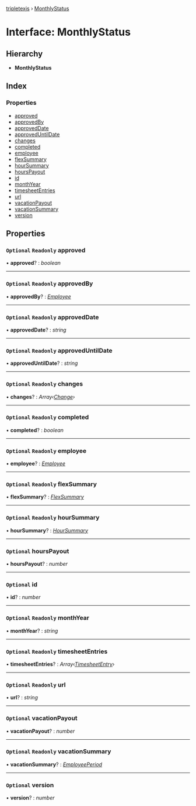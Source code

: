 [tripletexjs](../README.md) › [MonthlyStatus](monthlystatus.md)

# Interface: MonthlyStatus

## Hierarchy

* **MonthlyStatus**

## Index

### Properties

* [approved](monthlystatus.md#optional-readonly-approved)
* [approvedBy](monthlystatus.md#optional-readonly-approvedby)
* [approvedDate](monthlystatus.md#optional-readonly-approveddate)
* [approvedUntilDate](monthlystatus.md#optional-readonly-approveduntildate)
* [changes](monthlystatus.md#optional-readonly-changes)
* [completed](monthlystatus.md#optional-readonly-completed)
* [employee](monthlystatus.md#optional-readonly-employee)
* [flexSummary](monthlystatus.md#optional-readonly-flexsummary)
* [hourSummary](monthlystatus.md#optional-readonly-hoursummary)
* [hoursPayout](monthlystatus.md#optional-hourspayout)
* [id](monthlystatus.md#optional-id)
* [monthYear](monthlystatus.md#optional-readonly-monthyear)
* [timesheetEntries](monthlystatus.md#optional-readonly-timesheetentries)
* [url](monthlystatus.md#optional-readonly-url)
* [vacationPayout](monthlystatus.md#optional-vacationpayout)
* [vacationSummary](monthlystatus.md#optional-readonly-vacationsummary)
* [version](monthlystatus.md#optional-version)

## Properties

### `Optional` `Readonly` approved

• **approved**? : *boolean*

___

### `Optional` `Readonly` approvedBy

• **approvedBy**? : *[Employee](../modules/employee.md)*

___

### `Optional` `Readonly` approvedDate

• **approvedDate**? : *string*

___

### `Optional` `Readonly` approvedUntilDate

• **approvedUntilDate**? : *string*

___

### `Optional` `Readonly` changes

• **changes**? : *Array‹[Change](../modules/change.md)›*

___

### `Optional` `Readonly` completed

• **completed**? : *boolean*

___

### `Optional` `Readonly` employee

• **employee**? : *[Employee](../modules/employee.md)*

___

### `Optional` `Readonly` flexSummary

• **flexSummary**? : *[FlexSummary](flexsummary.md)*

___

### `Optional` `Readonly` hourSummary

• **hourSummary**? : *[HourSummary](hoursummary.md)*

___

### `Optional` hoursPayout

• **hoursPayout**? : *number*

___

### `Optional` id

• **id**? : *number*

___

### `Optional` `Readonly` monthYear

• **monthYear**? : *string*

___

### `Optional` `Readonly` timesheetEntries

• **timesheetEntries**? : *Array‹[TimesheetEntry](timesheetentry.md)›*

___

### `Optional` `Readonly` url

• **url**? : *string*

___

### `Optional` vacationPayout

• **vacationPayout**? : *number*

___

### `Optional` `Readonly` vacationSummary

• **vacationSummary**? : *[EmployeePeriod](employeeperiod.md)*

___

### `Optional` version

• **version**? : *number*
